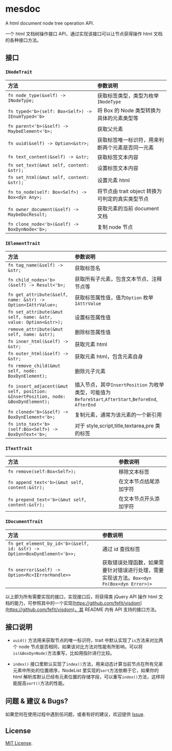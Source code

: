 # mesdoc

A html document node tree operation API.

一个 html 文档树操作接口 API，通过实现该接口可以让节点获得操作 html 文档的各种接口方法。

## 接口

### `INodeTrait`

| 方法                                              | 参数说明                                         |
| :------------------------------------------------ | :----------------------------------------------- |
| `fn node_type(&self) -> INodeType;`               | 获取标签类型，类型为枚举 `INodeType`             |
| `fn typed<'b>(self: Box<Self>) -> IEnumTyped<'b>` | 将 Box 的 Node 类型转换为具体的元素类型等        |
| `fn parent<'b>(&self) -> MaybeElement<'b>;`       | 获取父元素                                       |
| `fn uuid(&self) -> Option<&str>;`                 | 获取标签唯一标识符，用来判断两个元素是否同一元素 |
| `fn text_content(&self) -> &str;`                 | 获取标签文本内容                                 |
| `fn set_text(&mut self, content: &str);`          | 设置标签文本内容                                 |
| `fn set_html(&mut self, content: &str);`          | 设置元素 html                                    |
| `fn to_node(self: Box<Self>) -> Box<dyn Any>;`    | 将节点由 trait object 转换为可判定的真实类型节点 |
| `fn owner_document(&self) -> MaybeDocResult;`     | 获取元素的当前 document 文档                     |
| `fn clone_node<'b>(&self) -> BoxDynNode<'b>;`     | 复制 node 节点                                   |

### `IElementTrait`

| 方法                                                                              | 参数说明                                                                                              |
| :-------------------------------------------------------------------------------- | :---------------------------------------------------------------------------------------------------- |
| `fn tag_name(&self) -> &str;`                                                     | 获取标签名                                                                                            |
| `fn child_nodes<'b>(&self) -> Result<'b>;`                                        | 获取所有子元素，包含文本节点、注释节点等                                                              |
| `fn get_attribute(&self, name: &str) -> Option<IAttrValue>;`                      | 获取标签属性值，值为`Option` 枚举 `IAttrValue`                                                        |
| `fn set_attribute(&mut self, name: &str, value: Option<&str>);`                   | 设置标签属性值                                                                                        |
| `remove_attribute(&mut self, name: &str);`                                        | 删除标签属性值                                                                                        |
| `fn inner_html(&self) -> &str;`                                                   | 获取元素 html                                                                                         |
| `fn outer_html(&self) -> &str;`                                                   | 获取元素 html，包含元素自身                                                                           |
| `fn remove_child(&mut self, node: BoxDynElement);`                                | 删除元子元素                                                                                          |
| `fn insert_adjacent(&mut self, position: &InsertPosition, node: &BoxDynElement);` | 插入节点，其中`InsertPosition` 为枚举类型，可能值为`BeforeStart`,`AfterStart`,`BeforeEnd`, `AfterEnd` |
| `fn cloned<'b>(&self) -> BoxDynElement<'b>;`                                      | 复制元素，通常为该元素的一个新引用                                                                    |
| `fn into_text<'b>(self:Box<Self>) -> BoxDynText<'b>;`                             | 对于 style,script,title,textarea,pre 类的标签                                                         |

### `ITextTrait`

| 方法                                            | 参数说明               |
| :---------------------------------------------- | :--------------------- |
| `fn remove(self:Box<Self>);`                    | 移除文本标签           |
| `fn append_text<'b>(&mut self, content:&str);`  | 在文本节点结尾添加字符 |
| `fn prepend_text<'b>(&mut self, content:&str);` | 在文本节点开头添加字符 |

### `IDocumentTrait`

| 方法                                                                      | 参数说明                                                                                  |
| :------------------------------------------------------------------------ | :---------------------------------------------------------------------------------------- |
| `fn get_element_by_id<'b>(&self, id: &str) -> Option<BoxDynElement<'b>>;` | 通过 id 查找标签                                                                          |
| `fn onerror(&self) -> Option<Rc<IErrorHandle>>`                           | 获取错误处理函数，如果需要针对错误进行处理，需要实现该方法。`Box<dyn Fn(Box<dyn Error>)>` |

以上即为所有需要实现的接口，实现接口后，将获得类 jQuery API 操作 html 文档的能力，可参照其中的一个实现[https://github.com/fefit/visdom](https://github.com/fefit/visdom)，其 README 内有 API 支持的接口方法。

## 接口说明

- `uuid()` 方法用来获取节点的唯一标识符，trait 中默认实现了`is`方法来对比两个 node 节点是否相同，如果该对比方法对性能有所影响，可以将`is(&BoxDynNode)`方法重写，比如用指针进行比较。

- `index()` 接口里默认实现了`index()`方法，用来动态计算当前节点在所有兄弟元素中所处的位置顺序，NodeList 里实现的`sort`方法依赖于它，如果你的 html 解析库默认已经有元素位置的存储字段，可以重写`index()`方法，这样将能提高`sort()`方法的性能。

## 问题 & 建议 & Bugs?

如果您何在使用过程中遇到任问题，或者有好的建议，欢迎提供 [Issue](https://github.com/fefit/ntree/issues).

## License

[MIT License](./LICENSE).
